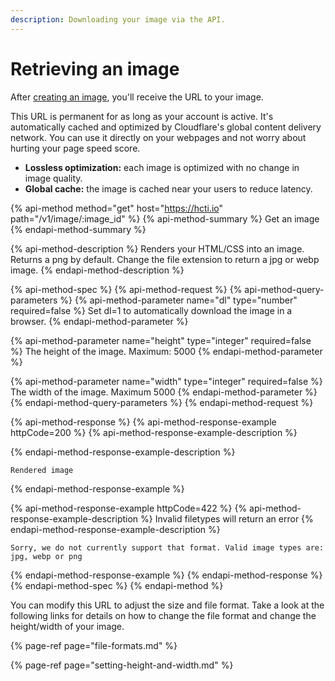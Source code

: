 ```yaml
---
description: Downloading your image via the API.
---
```


# Retrieving an image

After [creating an image](creating-an-image.md), you'll receive the URL to your image.

This URL is permanent for as long as your account is active. It's automatically cached and optimized by Cloudflare's global content delivery network. You can use it directly on your webpages and not worry about hurting your page speed score.

* **Lossless optimization:** each image is optimized with no change in image quality.
* **Global cache:** the image is cached near your users to reduce latency.

{% api-method method="get" host="https://hcti.io" path="/v1/image/:image\_id" %}
{% api-method-summary %}
Get an image
{% endapi-method-summary %}

{% api-method-description %}
Renders your HTML/CSS into an image. Returns a png by default. Change the file extension to return a jpg or webp image.
{% endapi-method-description %}

{% api-method-spec %}
{% api-method-request %}
{% api-method-query-parameters %}
{% api-method-parameter name="dl" type="number" required=false %}
Set dl=1 to automatically download the image in a browser.
{% endapi-method-parameter %}

{% api-method-parameter name="height" type="integer" required=false %}
The height of the image. Maximum: 5000
{% endapi-method-parameter %}

{% api-method-parameter name="width" type="integer" required=false %}
The width of the image. Maximum 5000
{% endapi-method-parameter %}
{% endapi-method-query-parameters %}
{% endapi-method-request %}

{% api-method-response %}
{% api-method-response-example httpCode=200 %}
{% api-method-response-example-description %}

{% endapi-method-response-example-description %}

```
Rendered image
```
{% endapi-method-response-example %}

{% api-method-response-example httpCode=422 %}
{% api-method-response-example-description %}
Invalid filetypes will return an error
{% endapi-method-response-example-description %}

```
Sorry, we do not currently support that format. Valid image types are: jpg, webp or png
```
{% endapi-method-response-example %}
{% endapi-method-response %}
{% endapi-method-spec %}
{% endapi-method %}

You can modify this URL to adjust the size and file format. Take a look at the following links for details on how to change the file format and change the height/width of your image.

{% page-ref page="file-formats.md" %}

{% page-ref page="setting-height-and-width.md" %}

